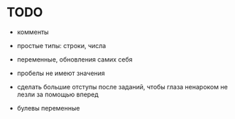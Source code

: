 # TODO

- комменты

- простые типы: строки, числа

- переменные, обновления самих себя

- пробелы не имеют значения

- сделать большие отступы после заданий, чтобы глаза ненароком не лезли за помощью вперед

- булевы переменные
